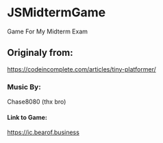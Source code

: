 # JSMidtermGame
Game For My Midterm Exam
## Originaly from:
https://codeincomplete.com/articles/tiny-platformer/
### Music By:
Chase8080 (thx bro)
#### Link to Game:
https://ic.bearof.business
